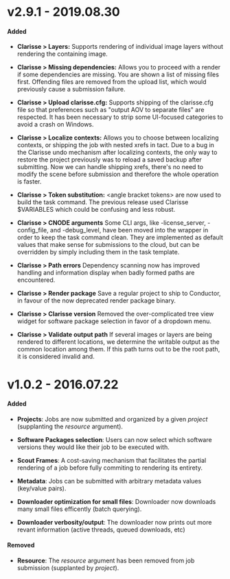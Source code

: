 
# v2.9.1  -  2019.08.30

#### Added

* **Clarisse > Layers:** Supports rendering of individual image layers without rendering the containing image.

* **Clarisse > Missing dependencies:**  Allows you to proceed with a render if some dependencies are missing. You are shown a list of missing files first. Offending files are removed from the upload list, which would previously cause a submission failure.

* **Clarisse > Upload clarisse.cfg:** Supports shipping of the clarisse.cfg file so that preferences such as "output AOV to separate files" are respected. It has been necessary to strip some UI-focused categories to avoid a crash on Windows.

* **Clarisse > Localize contexts:** Allows you to choose between localizing contexts, or shipping the job with nested xrefs in tact. Due to a bug in the Clarisse undo mechanism after localizing contexts, the only way to restore the project previously was to reload a saved backup after submitting. Now we can handle shipping xrefs, there's no need to modify the scene before submission and therefore the whole operation is faster.

* **Clarisse > Token substitution:** \<angle bracket tokens> are now used to build the task command. The previous release used Clarisse $VARIABLES which could be confusing and less robust.

* **Clarisse > CNODE arguments** Some CLI args, like -license_server, -config_file, and -debug_level, have been moved into the wrapper in order to keep the task command clean. They are implemented as default values that make sense for submissions to the cloud, but can be overridden by simply including them in the task template.

* **Clarisse > Path errors**  Dependency scanning now has improved handling and information display when badly formed paths are encountered.

* **Clarisse > Render package**  Save a regular project to ship to Conductor, in favour of the now deprecated render package binary.

* **Clarisse > Clarisse version**  Removed the over-complicated tree view widget for software package selection in favor of a dropdown menu.

* **Clarisse > Validate output path**  If several images or layers are being rendered to different locations, we determine the writable output as the common location among them. If this path turns out to be the root path, it is considered invalid and.


# v1.0.2  -  2016.07.22

#### Added

* **Projects**: Jobs are now submitted and organized by a given _project_ (supplanting the _resource_ argument).

* **Software Packages selection**: Users can now select which software versions they would like their job to be executed with.

* **Scout Frames**: A cost-saving mechanism that facilitates the partial rendering of a job before fully commiting to rendering its entirety.

* **Metadata**: Jobs can be submitted with arbitrary metadata values (key/value pairs).

* **Downloader optimization for small files**: Downloader now downloads many small files efficently (batch querying).

* **Downloader verbosity/output**: The downloader now prints out more revant information (active threads, queued downloads, etc)

#### Removed

* **Resource**: The _resource_ argument has been removed from job submission (supplanted by _project_).
